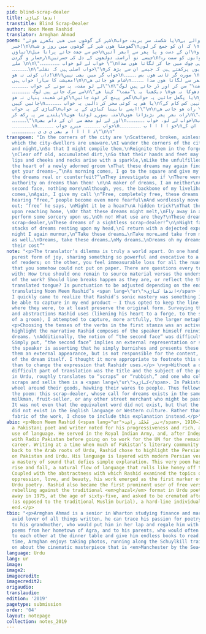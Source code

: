 ```yaml
---
pid: blind-scrap-dealer
title: اندھا کباڑی
transtitle: Blind Scrap-Dealer
author: Noon Meem Rashid
translator: Armghan Ahmad
poem: "شہر کے گوشوں میں ھیں بکھرے ھوئے\nپا شکستہ سر بریدہ خواب\nجن سے شہر والے بے
  خبر!\n\nگھومتا ھوں شہر کے گوشوں میں روز و شب\nکہ ان کو جمع کر لوں \nدل کی بھٹی میں
  تپاؤں\nجس سے چھٹ جائے پرانا میل\nان کے دست و پا پھر سے ابھر آئیں\nچمک اٹھیں لب و
  رخسار و گردن\nجیسے نو آراستہ دولھوں کے دل کی حسرتیں\n!پھر سے ان خوابوں کو سمت رہ
  ملے \n\n\"خواب لے لو خواب ۔۔۔۔۔۔۔۔۔۔۔ \"\nصبح ھوتے ہی چوک میں جا کر لگاتا ھوں صدا
  ۔۔۔۔۔۔۔۔۔\n\"خواب اصلی ہیں کہ نقلی\"\nیوں پرکھتے ہیں کہ جیسے ان سے بڑھ کر \nخواب
  داں کوئی نہ ھو!\n\nخواب گر میں بھی نہیں\nصورت گر ثانی ھوں بس ۔۔۔۔۔۔۔ \nہاں مگر میری
  معیشت کا سہارا خواب ہیں!\n\nشام ھو جاتی ھے\nمیں پھر سے لگاتا ھوں صدا ۔۔۔۔۔۔۔\n\"مفت
  لے لو مفت، یہ سونے کے خواب ۔۔۔۔۔۔۔۔۔\"\n\"مفت\" سن کر اور ڈر جاتے ہیں لوگ\nاور چپکے
  سے سرک جاتے ہیں لوگ ۔۔۔۔۔۔۔۔۔۔\n\"دیکھنا یہ \"مفت\" کہتا ھے \nکوئی دھوکا نہ ھو!\nایسا
  کوئی شعبدہ پنہاں نہ ھو\nگھر پہنچ کر ٹوٹ جائیں\nیا پگھل جائیں یہ خواب\nبھک سے اڑ
  جائیں کہیں\nیا ھم پہ کوئی سحر کر ڈالیں یہ خواب ۔۔۔۔۔۔۔۔۔\nجی نہیں کس کام کے؟\nایسے
  کباڑی کے یہ خواب\nایسے نابینا کباڑی کے یہ خواب!\"\n\nرات ھو جاتی ھے \nخوابوں کے
  پلندے سر پہ رکھ کر\nمنہ بسورے لوٹتا ھوں\nرات بھر پھر بڑبڑاتا ھوں\n\"یہ لے لو خواب
  ۔۔۔۔۔۔۔۔\"\nاور لے لو مجھ سے ان کے دام بھی\nخواب لے لو، خواب ۔۔۔۔۔۔۔۔۔۔\nمیرے خواب
  ۔۔۔۔۔۔۔۔۔۔۔\nخواب ۔۔۔۔۔۔۔۔۔ میرے خواب ۔۔۔۔۔۔۔۔۔\nخو ا ا ا ا ب ۔۔۔۔۔۔۔۔۔۔۔۔\nان کے
  د ا ا ا ا م بھی ی ی ی ۔۔۔۔۔۔۔۔۔۔۔۔۔\"\n\n"
transpoem: "In the corners of the city are \nScattered, broken, aimless dreams\nOf
  which the city-dwellers are unaware.\nI wander the corners of the city, morning
  and night,\nSo that I might compile them,\nReignite them in the forge of my heart,
  \nClear off old, accumulated dirt,\nSo that their hands and feet may emerge again,\nTheir
  lips and cheeks and necks arise with a sparkle,\nLike the unfulfilled desires in
  the heart of a newly adorned groom \nThat these dreams may again find direction.\n\n“Dreams,
  get your dreams—,”\nAs morning comes, I go to the square and give my call. \n“Are
  the dreams real or counterfeit?”\nThey investigate as if \nThere were no greater
  authority on dreams than them! \n\nA maker of dreams, I am neither\nA maker of the
  second face, nothing more\nAlthough, yes, the backbone of my livelihood is dreams\n\nEvening
  comes,\nAgain, I give my call \n“Free, completely free, these dreams of gold”\nUpon
  hearing “free,” people become even more fearful\nAnd wordlessly move away\n“Watch
  out; ‘free’ he says, \nMight it be a hoax?\nA hidden trick?\nThat they might break
  upon reaching home, \nOr that these dreams might melt,\nFly away in a puff of air,\nOr
  perform some sorcery upon us,\nOh no! What use are they?\nThese dreams of a mere
  scrap-dealer,\nThese dreams of a sightless scrap-dealer!”\n\nNight falls,\nWith
  stacks of dreams resting upon my head,\nI return with a dejected expression,\nAll
  night I again murmur,\n“Take these dreams…\nTake more…and take from me their cost
  as well…\nDreams, take these dreams…\nMy dreams…\nDreams oh my dreams…\nDreams…\nEven
  their cost”"
note: "<p>The translator’s dilemma is truly a world apart. On one hand, you feel the
  purest form of joy, sharing something so powerful and evocative to a whole new class
  of readers; on the other, you feel immeasurable loss for all the nuance and connotation
  that you somehow could not put on paper. There are questions every translator wrestles
  with: How true should one remain to source material versus the understood meaning
  of the work? Should line breaks happen as they are, or reflect the thoughts in the
  translated tongue? Is punctuation to be adjusted depending on the end language?</p>\n<p>In
  translating Noon Meem Rashid’s <span lang=\"ur\">اندھا کباڑی</span> (“Blind Scrap-Dealer”),
  I quickly came to realize that Rashid’s sonic mastery was something I would never
  be able to capture in my end product — I thus opted to keep the line breaks exactly
  where they were, to at least preserve the original form. Surveying the analogies
  and abstractions Rashid uses (likening his heart to a forge, to the sparkling dreams
  of a groom), I attempted to capture, more artfully, the larger metaphors he constructs.</p>
  <p>Choosing the tenses of the verbs in the first stanza was an active choice to
  highlight the narrative Rashid composes of the speaker himself reinvigorating the
  dreams. \nAdditionally, the notion of “the second face” was difficult to explain.
  Simply put, “the second face” implies an external representation or symbol. Essentially,
  the speaker is asserting that he simply burnishes and presents these dreams, giving
  them an external appearance, but is not responsible for the content, the essence
  of the dream itself. I thought it more appropriate to footnote this explanation
  than to change the expression that Rashidr uses.</p> \n<p>Without a doubt, the most
  difficult part of translation was the title and the subject of the poem. <span lang=\"ur\">کباڑ</span>,
  in Urdu, roughly translates to “scraps” or “rubbish,” and one who collects said
  scraps and sells them is a <span lang=\"ur\">کباڑی</span>. In Pakistan, such individuals
  wheel around their goods, hawking their wares to people. Thus follows the plot of
  the poem: this scrap-dealer, whose call for dreams exists in the same form of a
  milkman, fruit-seller, or any other street merchant who might be passing through.
  It was not even that the equivalent word did not exist, but that the very concept
  did not exist in the English language or Western culture. Rather than alter the
  fabric of the work, I chose to include this explanation instead.</p>"
abio: <p>Noon Meem Rashid (<span lang="ur">نذر مُحَمَّد راشِد</span>, 1910–1975) was
  a Pakistani poet and writer noted for his progressiveness and rich, adventurous
  use of language. He served in the Royal Indian Army, and, after Independence, worked
  with Radio Pakistan before going on to work for the UN for the remainder of his
  career. Writing at a time when much of Pakistan’s literary community was harkening
  back to the Arab roots of Urdu, Rashid chose to highlight the Persian influence
  on Pakistan and Urdu. His language is layered with modern Persian verbiage and displays
  a mastery of sound that defies simple explanation. This very poem has a rhythmic
  rise and fall, a natural flow of language that rolls like honey off the tongue.
  Coupled with the abstractness with which Rashid examined the topics of free will,
  oppression, love, and beauty, his work emerged as the first marker of “modernist”
  Urdu poetry. Rashid also became the first prominent user of free verse in Urdu poetry,
  rebelling against the traditional <em>ghazal</em> format in Urdu poetry. He passed
  away in 1975, at the age of sixty-five, and asked to be cremated after his death
  (as opposed to the traditional Muslim burial), a hard-line individualist till the
  end.</p>
tbio: "<p>Armghan Ahmad is a senior in Wharton studying finance and marketing. An
  avid lover of all things written, he can trace his passion for poetry to his family:
  to his grandmother, who would put him in her lap and regale him with stories and
  poems from her hometown of Agra, and to his parents, who would often quote poetry
  to each other at the dinner table and give him endless books to read. In his free
  time, Armghan enjoys taking photos, running along the Schuylkill trail, and waxing
  on about the cinematic masterpiece that is <em>Manchester by the Sea</em>.</p>"
language: Urdu
lang: ur
image:
image2:
imagecredit:
imagecredit2:
origaudio:
translaudio:
edition: '2019'
pagetype: submission
order: '04'
layout: notepage
collection: notes_2019
---
```

